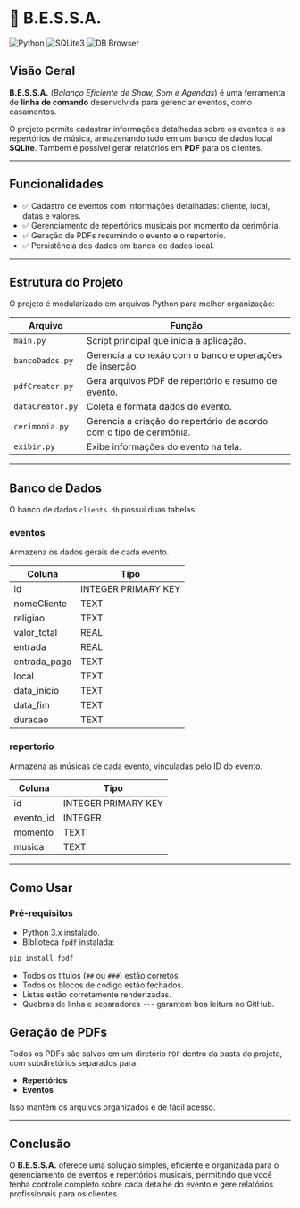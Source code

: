 # 🎵 B.E.S.S.A.

![Python](https://img.shields.io/badge/Python-3.x-blue?logo=python)
![SQLite3](https://img.shields.io/badge/SQLite-3.39.5-orange?logo=sqlite)
![DB Browser](https://img.shields.io/badge/DB_Browser-3.12.2-lightgrey?logo=sqlite)


## Visão Geral

**B.E.S.S.A.** (*Balanço Eficiente de Show, Som e Agendas*) é uma ferramenta de **linha de comando** desenvolvida para gerenciar eventos, como casamentos.  

O projeto permite cadastrar informações detalhadas sobre os eventos e os repertórios de música, armazenando tudo em um banco de dados local **SQLite**. Também é possível gerar relatórios em **PDF** para os clientes.

---

## Funcionalidades

- ✅ Cadastro de eventos com informações detalhadas: cliente, local, datas e valores.  
- ✅ Gerenciamento de repertórios musicais por momento da cerimônia.  
- ✅ Geração de PDFs resumindo o evento e o repertório.  
- ✅ Persistência dos dados em banco de dados local.

---

## Estrutura do Projeto

O projeto é modularizado em arquivos Python para melhor organização:

| Arquivo           | Função                                                                 |
|------------------|------------------------------------------------------------------------|
| `main.py`        | Script principal que inicia a aplicação.                               |
| `bancoDados.py`  | Gerencia a conexão com o banco e operações de inserção.                |
| `pdfCreator.py`  | Gera arquivos PDF de repertório e resumo de evento.                   |
| `dataCreator.py` | Coleta e formata dados do evento.                                      |
| `cerimonia.py`   | Gerencia a criação do repertório de acordo com o tipo de cerimônia.    |
| `exibir.py`      | Exibe informações do evento na tela.                                   |

---

## Banco de Dados

O banco de dados `clients.db` possui duas tabelas:

### **eventos**
Armazena os dados gerais de cada evento.

| Coluna          | Tipo    |
|----------------|---------|
| id              | INTEGER PRIMARY KEY |
| nomeCliente     | TEXT    |
| religiao        | TEXT    |
| valor_total     | REAL    |
| entrada         | REAL    |
| entrada_paga    | TEXT    |
| local           | TEXT    |
| data_inicio     | TEXT    |
| data_fim        | TEXT    |
| duracao         | TEXT    |

### **repertorio**
Armazena as músicas de cada evento, vinculadas pelo ID do evento.

| Coluna       | Tipo    |
|-------------|---------|
| id           | INTEGER PRIMARY KEY |
| evento_id    | INTEGER |
| momento      | TEXT    |
| musica       | TEXT    |

---

## Como Usar

### Pré-requisitos

- Python 3.x instalado.  
- Biblioteca `fpdf` instalada:

```bash
pip install fpdf
```

  
- Todos os títulos (`##` ou `###`) estão corretos.  
- Todos os blocos de código estão fechados.  
- Listas estão corretamente renderizadas.  
- Quebras de linha e separadores `---` garantem boa leitura no GitHub.  

## Geração de PDFs

Todos os PDFs são salvos em um diretório `PDF` dentro da pasta do projeto, com subdiretórios separados para:

- **Repertórios**
- **Eventos**

Isso mantém os arquivos organizados e de fácil acesso.

---

## Conclusão

O **B.E.S.S.A.** oferece uma solução simples, eficiente e organizada para o gerenciamento de eventos e repertórios musicais, permitindo que você tenha controle completo sobre cada detalhe do evento e gere relatórios profissionais para os clientes.

